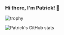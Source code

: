 ### Hi there, I'm Patrick! 👋

![trophy](https://github-profile-trophy.vercel.app/?username=patrickelectric&column=8&margin-w=2)

![Patrick's GitHub stats](https://github-readme-stats.vercel.app/api?username=patrickelectric&show_icons=true)

<!--
**patrickelectric/patrickelectric** is a ✨ _special_ ✨ repository because its `README.md` (this file) appears on your GitHub profile.

Here are some ideas to get you started:

- 🔭 I’m currently working on ...
- 🌱 I’m currently learning ...
- 👯 I’m looking to collaborate on ...
- 🤔 I’m looking for help with ...
- 💬 Ask me about ...
- 📫 How to reach me: ...
- 😄 Pronouns: ...
- ⚡ Fun fact: ...
-->
